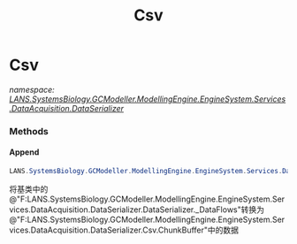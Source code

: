 ﻿---
title: Csv
---

# Csv
_namespace: [LANS.SystemsBiology.GCModeller.ModellingEngine.EngineSystem.Services.DataAcquisition.DataSerializer](N-LANS.SystemsBiology.GCModeller.ModellingEngine.EngineSystem.Services.DataAcquisition.DataSerializer.html)_





### Methods

#### Append
```csharp
LANS.SystemsBiology.GCModeller.ModellingEngine.EngineSystem.Services.DataAcquisition.DataSerializer.Csv.Append(System.Collections.Generic.IEnumerable{LANS.SystemsBiology.GCModeller.ModellingEngine.EngineSystem.Services.DataAcquisition.DataSerializer.DataFlowF})
```
将基类中的@"F:LANS.SystemsBiology.GCModeller.ModellingEngine.EngineSystem.Services.DataAcquisition.DataSerializer.DataSerializer._DataFlows"转换为@"F:LANS.SystemsBiology.GCModeller.ModellingEngine.EngineSystem.Services.DataAcquisition.DataSerializer.Csv.ChunkBuffer"中的数据


